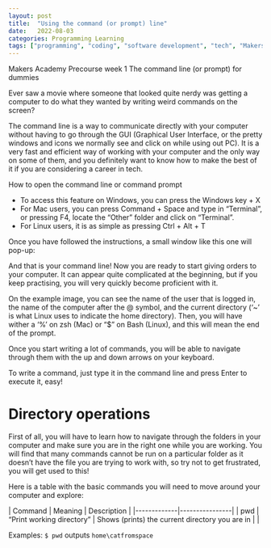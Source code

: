 ```yaml
---
layout: post
title:  "Using the command (or prompt) line"
date:   2022-08-03
categories: Programming Learning
tags: ["programming", "coding", "software development", "tech", "Makers Academy"]
---
```


Makers Academy Precourse week 1
The command line (or prompt) for dummies

Ever saw a movie where someone that looked quite nerdy was getting a computer to do what they wanted by writing weird commands on the screen?

The command line is a way to communicate directly with your computer without having to go through the GUI (Graphical User Interface, or the pretty windows and icons we normally see and click on while using out PC). It is a very fast and efficient way of working with your computer and the only way on some of them, and you definitely want to know how to make the best of it if you are considering a career in tech.

How to open the command line or command prompt
- To access this feature on Windows, you can press the Windows key + X
- For Mac users, you can press Command + Space and type in “Terminal”, or pressing F4, locate the “Other” folder and click on “Terminal”.
- For Linux users, it is as simple as pressing Ctrl + Alt + T

Once you have followed the instructions, a small window like this one will pop-up:


And that is your command line! Now you are ready to start giving orders to your computer. It can appear quite complicated at the beginning, but if you keep practising, you will very quickly become proficient with it.

On the example image, you can see the name of the user that is logged in, the name of the computer after the @ symbol, and the current directory (‘~’ is what Linux uses to indicate the home directory). Then, you will have wither a ‘%’ on zsh (Mac) or “$” on Bash (Linux), and this will mean the end of the prompt.

Once you start writing a lot of commands, you will be able to navigate through them with the up and down arrows on your keyboard.

To write a command, just type it in the command line and press Enter to execute it, easy!

# Directory operations

First of all, you will have to learn how to navigate through the folders in your computer and make sure you are in the right one while you are working. You will find that many commands cannot be run on a particular folder as it doesn’t have the file you are trying to work with, so try not to get frustrated, you will get used to this!

Here is a table with the basic commands you will need to move around your computer and explore:

| Command | Meaning | Description | 
|-------------|----------------|
| pwd | “Print working directory” | Shows (prints) the current directory you are in |
|

Examples:
`$ pwd`   outputs  `home\catfromspace`

